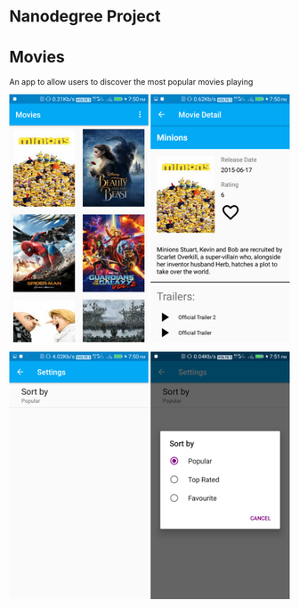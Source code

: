 # Nanodegree Project
# Movies

An app to allow users to discover the most popular movies playing

<p float="left">
  <img src="https://github.com/Chahatj/Movies/blob/master/Movies%20Images/Screenshot_20170814-195035.png" width="250" hspaces=20/>
  <img src="https://github.com/Chahatj/Movies/blob/master/Movies%20Images/Screenshot_20170814-195047.png" width="250" hspaces=20/>
</p>

<p float="left">
  <img src="https://github.com/Chahatj/Movies/blob/master/Movies%20Images/Screenshot_20170814-195056.png" width="250" hspaces=20/>
  <img src="https://github.com/Chahatj/Movies/blob/master/Movies%20Images/Screenshot_20170814-195104.png" width="250" hspaces=20/>
</p>
